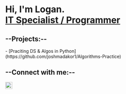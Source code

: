 <h1>Hi, I'm Logan. <br/><a href="https://github.com/Usagi1984">IT Specialist / Programmer</a></h1>

<h2>--Projects:--</h2>
</b>
  - [Praciting DS & Algos in Python](https://github.com/joshmadakor1/Algorithms-Practice)
<br>
<h2>--Connect with me:--</h2>

[<img align="left" alt="Logan Knapp | LinkedIn" width="22px" src="https://cdn.jsdelivr.net/npm/simple-icons@v3/icons/linkedin.svg" />][linkedin]

[linkedin]: https://www.linkedin.com/in/logan-knapp-752121296/

